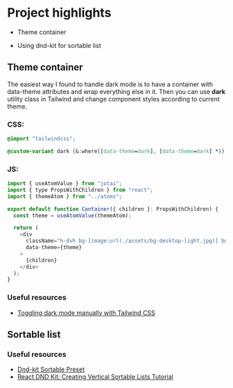 # Project highlights

- Theme container

- Using dnd-kit for sortable list

## Theme container

The easiest way I found to handle dark mode is to have a container with data-theme attributes and wrap everything else in it. Then you can use **dark** utility class in Tailwind and change component styles according to current theme.

### CSS:

```css
@import "tailwindcss";

@custom-variant dark (&:where([data-theme=dark], [data-theme=dark] *));
```

### JS:

```js
import { useAtomValue } from "jotai";
import { type PropsWithChildren } from "react";
import { themeAtom } from "../atoms";

export default function Container({ children }: PropsWithChildren) {
  const theme = useAtomValue(themeAtom);

  return (
    <div
      className="h-dvh bg-[image:url(./assets/bg-desktop-light.jpg)] bg-contain bg-no-repeat dark:bg-[image:url(./assets/bg-desktop-dark.jpg)]"
      data-theme={theme}
    >
      {children}
    </div>
  );
}
```

### Useful resources

- [Toggling dark mode manually with Tailwind CSS](https://tailwindcss.com/docs/dark-mode#toggling-dark-mode-manually)

## Sortable list

### Useful resources

- [Dnd-kit Sortable Preset](https://docs.dndkit.com/presets/sortable)
- [React DND Kit: Creating Vertical Sortable Lists Tutorial](https://www.youtube.com/watch?v=wmk50PEsVrs)
